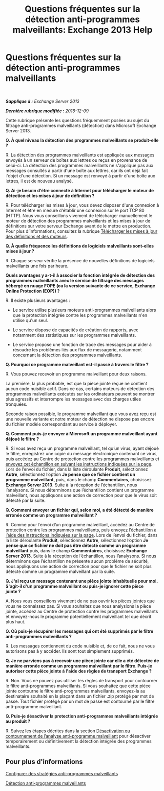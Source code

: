 ﻿---
title: 'Questions fréquentes sur la détection anti-programmes malveillants: Exchange 2013 Help'
TOCTitle: Questions fréquentes sur la détection anti-programmes malveillants
ms:assetid: e1c069e2-ed8a-4d8a-b81a-5b49b2cf24c9
ms:mtpsurl: https://technet.microsoft.com/fr-fr/library/JJ150577(v=EXCHG.150)
ms:contentKeyID: 50479422
ms.date: 04/24/2018
mtps_version: v=EXCHG.150
ms.translationtype: HT
---

# Questions fréquentes sur la détection anti-programmes malveillants

 

_**Sapplique à :** Exchange Server 2013_

_**Dernière rubrique modifiée :** 2016-12-09_

Cette rubrique présente les questions fréquemment posées au sujet du filtrage anti-programmes malveillants (détection) dans Microsoft Exchange Server 2013.

**Q. À quel niveau la détection des programmes malveillants se produit-elle ?**

R. La détection des programmes malveillants est appliquée aux messages envoyés à un serveur de boîtes aux lettres ou reçus en provenance de celui-ci. La détection des programmes malveillants ne s'applique pas aux messages consultés à partir d'une boîte aux lettres, car ils ont déjà fait l'objet d'une détection. Si un message est renvoyé à partir d'une boîte aux lettres, il est de nouveau analysé.

**Q. Ai-je besoin d'être connecté à Internet pour télécharger le moteur de détection et les mises à jour de définition ?**

R. Pour télécharger les mises à jour, vous devez disposer d'une connexion à Internet et être en mesure d'établir une connexion sur le port TCP 80 (HTTP). Nous vous conseillons vivement de télécharger manuellement le moteur de détection des programmes malveillants et les mises à jour de définitions sur votre serveur Exchange avant de le mettre en production. Pour plus d’informations, consultez la rubrique [Télécharger les mises à jour des définitions et des moteurs](download-engine-and-definition-updates-exchange-2013-help.md).

**Q. À quelle fréquence les définitions de logiciels malveillants sont-elles mises à jour ?**

R. Chaque serveur vérifie la présence de nouvelles définitions de logiciels malveillants une fois par heure.

**Quels avantages y a-t-il à associer la fonction intégrée de détection des programmes malveillants avec le service de filtrage des messages hébergé en nuage FOPE (ou la version suivante de ce service, Exchange Online Protection (EOP)) ?**

R. Il existe plusieurs avantages :

  - Le service utilise plusieurs moteurs anti-programmes malveillants alors que la protection intégrée contre les programmes malveillants n'en utilise qu'un seul.

  - Le service dispose de capacités de création de rapports, avec notamment des statistiques sur les programmes malveillants.

  - Le service propose une fonction de trace des messages pour aider à résoudre les problèmes liés aux flux de messagerie, notamment concernant la détection des programmes malveillants.

**Q. Pourquoi ce programme malveillant est-il passé à travers le filtre ?**

R. Vous pouvez recevoir un programme malveillant pour deux raisons.

La première, la plus probable, est que la pièce jointe reçue ne contient aucun code nuisible actif. Dans ce cas, certains moteurs de détection des programmes malveillants exécutés sur les ordinateurs peuvent se montrer plus agressifs et interrompre les messages avec des charges utiles tronquées.

Seconde raison possible, le programme malveillant que vous avez reçu est une nouvelle variante et notre moteur de détection ne dispose pas encore du fichier modèle correspondant au service à déployer.

**Q. Comment puis-je envoyer à Microsoft un programme malveillant ayant déjoué le filtre ?**

R. Si vous avez reçu un programme malveillant, tel qu’un virus, ayant déjoué le filtre, enregistrez une copie du message électronique contenant ce virus, puis accédez au Centre de protection contre les programmes malveillants et [envoyez cet échantillon en suivant les instructions indiquées sur la page](https://go.microsoft.com/fwlink/?linkid=196858). Lors de l’envoi du fichier, dans la liste déroulante **Produit**, sélectionnez **Autre**, sélectionnez l’option **Je pense que ce fichier contient un programme malveillant**, puis, dans le champ **Commentaires**, choisissez **Exchange Server 2013**. Suite à la réception de l’échantillon, nous l’analysons. Si nous déterminons que l’échantillon contient un programme malveillant, nous appliquons une action de correction pour que le virus soit détecté par la suite.

**Q. Comment envoyer un fichier qui, selon moi, a été détecté de manière erronée comme un programme malveillant ?**

R. Comme pour l’envoi d’un programme malveillant, accédez au Centre de protection contre les programmes malveillants, puis [envoyez l’échantillon à l’aide des instructions indiquées sur la page](https://go.microsoft.com/fwlink/?linkid=196858). Lors de l’envoi du fichier, dans la liste déroulante **Produit**, sélectionnez **Autre**, sélectionnez l’option **Je pense que ce fichier ne doit pas être détecté comme un programme malveillant** puis, dans le champ **Commentaires**, choisissez **Exchange Server 2013**. Suite à la réception de l’échantillon, nous l’analysons. Si nous déterminons que l’échantillon ne présente aucun problème de sécurité, nous appliquons une action de correction pour que le fichier ne soit plus détecté comme un programme malveillant par la suite.

**Q. J'ai reçu un message contenant une pièce jointe inhabituelle pour moi. S'agit-il d'un programme malveillant ou puis-je ignorer cette pièce jointe ?**

A. Nous vous conseillons vivement de ne pas ouvrir les pièces jointes que vous ne connaissez pas. Si vous souhaitez que nous analysions la pièce jointe, accédez au Centre de protection contre les programmes malveillants et envoyez-nous le programme potentiellement malveillant tel que décrit plus haut.

**Q. Où puis-je récupérer les messages qui ont été supprimés par le filtre anti-programmes malveillants ?**

R. Les messages contiennent du code nuisible et, de ce fait, nous ne vous autorisons pas à y accéder. Ils sont tout simplement supprimés.

**Q. Je ne parviens pas à recevoir une pièce jointe car elle a été détectée de manière erronée comme un programme malveillant par le filtre. Puis-je autoriser cette pièce jointe à l'aide des règles de transport Exchange ?**

R. Non. Vous ne pouvez pas utiliser les règles de transport pour contourner le filtre anti-programmes malveillants. Si vous souhaitez que cette pièce jointe contourne le filtre anti-programmes malveillants, envoyez-la au destinataire souhaité en la plaçant dans un fichier .zip protégé par mot de passe. Tout fichier protégé par un mot de passe est contourné par le filtre anti-programme malveillant.

**Q. Puis-je désactiver la protection anti-programmes malveillants intégrée au produit ?**

R. Suivez les étapes décrites dans la section [Désactivation ou contournement de l’analyse anti-programme malveillant](disable-or-bypass-anti-malware-scanning-exchange-2013-help.md) pour désactiver temporairement ou définitivement la détection intégrée des programmes malveillants.

## Pour plus d'informations

[Configurer des stratégies anti-programmes malveillants](configure-anti-malware-policies-exchange-2013-help.md)

[Détection anti-programmes malveillants](anti-malware-protection-exchange-2013-help.md)

